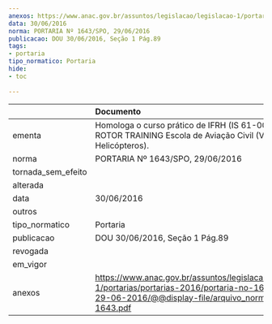 ```yaml
---
anexos: https://www.anac.gov.br/assuntos/legislacao/legislacao-1/portarias/portarias-2016/portaria-no-1643-spo-29-06-2016/@@display-file/arquivo_norma/PA2016-1643.pdf
data: 30/06/2016
norma: PORTARIA Nº 1643/SPO, 29/06/2016
publicacao: DOU 30/06/2016, Seção 1 Pág.89
tags:
- portaria
tipo_normatico: Portaria
hide: 
- toc 
 
---
```


|                    | Documento                                                                                                                                                      |
|:-------------------|:---------------------------------------------------------------------------------------------------------------------------------------------------------------|
| ementa             | Homologa o curso prático de IFRH (IS 61-002C) da ROTOR TRAINING Escola de Aviação Civil (Vertical Helicópteros).                                               |
| norma              | PORTARIA Nº 1643/SPO, 29/06/2016                                                                                                                               |
| tornada_sem_efeito |                                                                                                                                                                |
| alterada           |                                                                                                                                                                |
| data               | 30/06/2016                                                                                                                                                     |
| outros             |                                                                                                                                                                |
| tipo_normatico     | Portaria                                                                                                                                                       |
| publicacao         | DOU 30/06/2016, Seção 1 Pág.89                                                                                                                                 |
| revogada           |                                                                                                                                                                |
| em_vigor           |                                                                                                                                                                |
| anexos             | https://www.anac.gov.br/assuntos/legislacao/legislacao-1/portarias/portarias-2016/portaria-no-1643-spo-29-06-2016/@@display-file/arquivo_norma/PA2016-1643.pdf |